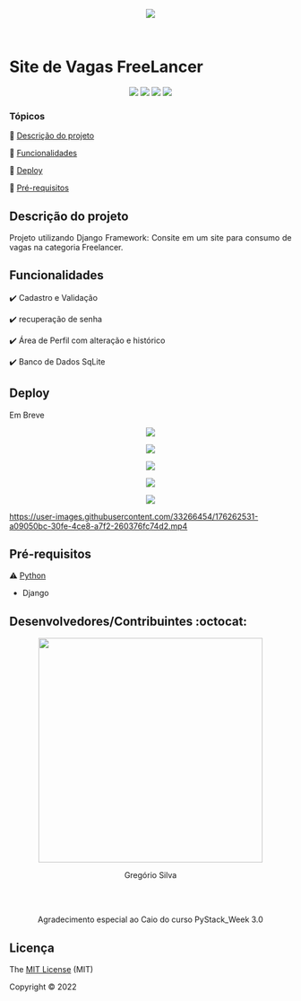 <p align="center">
<img src="https://user-images.githubusercontent.com/33266454/176259245-30e2389b-a412-4983-b5fe-a8c73b2f9147.png">
</p>


<br>
<h1>Site de Vagas FreeLancer</h1> 

<p align="center">
  <img src="https://img.shields.io/badge/CSS-239120?&style=for-the-badge&logo=css3&logoColor=white"/>
  <img src="https://img.shields.io/badge/HTML-239120?style=for-the-badge&logo=html5&logoColor=white"/>
   <img src="https://img.shields.io/badge/Python-3776AB?style=for-the-badge&logo=python&logoColor=white"/>
   <img src="http://img.shields.io/static/v1?label=STATUS&message=RELEASE 1.0&color=GREEN&style=for-the-badge"/>
</p>


### Tópicos 

:small_blue_diamond: [Descrição do projeto](#descrição-do-projeto)

:small_blue_diamond: [Funcionalidades](#funcionalidades)

:small_blue_diamond: [Deploy](#Deploy)

:small_blue_diamond: [Pré-requisitos](#pré-requisitos)



## Descrição do projeto 

<p align="justify">
  Projeto utilizando Django Framework: Consite em um site para consumo de vagas na categoria Freelancer.   
</p>

## Funcionalidades

:heavy_check_mark: Cadastro e Validação 

:heavy_check_mark: recuperação de senha

:heavy_check_mark: Área de Perfil com alteração e histórico   

:heavy_check_mark: Banco de Dados SqLite


## Deploy

Em Breve

<p align="center">
<img src="https://user-images.githubusercontent.com/33266454/176260432-feb51bb2-35d7-4269-9b04-eed9dbf1c87a.png">
</p>
<p align="center">
<img src="https://user-images.githubusercontent.com/33266454/176260418-3fe5c925-ec36-465b-9581-a6a6adf7406a.png">
</p>
<p align="center">
<img src="https://user-images.githubusercontent.com/33266454/176260425-2af5777d-a5be-43f7-a4e9-a7336008ec23.png">
</p>
<p align="center">
<img src="https://user-images.githubusercontent.com/33266454/176260427-31cd2a3f-69ce-4645-922d-613ea6c11fe9.png">
</p>
<p align="center">
<img src="https://user-images.githubusercontent.com/33266454/176260429-a63b8248-e5ad-4557-94bd-111153c12d80.png">
</p>



https://user-images.githubusercontent.com/33266454/176262531-a09050bc-30fe-4ce8-a7f2-260376fc74d2.mp4






## Pré-requisitos

:warning: [Python](https://www.python.org/downloads/)

- Django



## Desenvolvedores/Contribuintes :octocat:

<p align="center">
<img src="https://user-images.githubusercontent.com/33266454/172633100-74def689-d7a1-40b6-8378-6f2567ba1941.png" height=400px width=400px>
</p>
<p align="center">
Gregório Silva
</p>
<br><br>
</p>
<p align="center">
Agradecimento especial ao Caio do curso PyStack_Week 3.0
</p>



## Licença 

The [MIT License]() (MIT)

Copyright :copyright: 2022 


